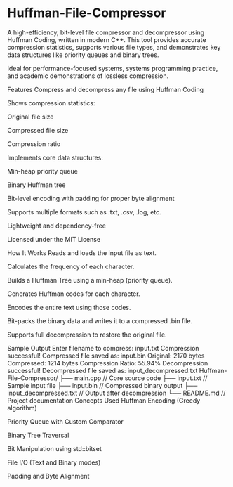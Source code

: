 # Huffman-File-Compressor
A high-efficiency, bit-level file compressor and decompressor using Huffman Coding, written in modern C++. This tool provides accurate compression statistics, supports various file types, and demonstrates key data structures like priority queues and binary trees.

Ideal for performance-focused systems, systems programming practice, and academic demonstrations of lossless compression.

Features
Compress and decompress any file using Huffman Coding

Shows compression statistics:

Original file size

Compressed file size

Compression ratio

Implements core data structures:

Min-heap priority queue

Binary Huffman tree

Bit-level encoding with padding for proper byte alignment

Supports multiple formats such as .txt, .csv, .log, etc.

Lightweight and dependency-free

Licensed under the MIT License

How It Works
Reads and loads the input file as text.

Calculates the frequency of each character.

Builds a Huffman Tree using a min-heap (priority queue).

Generates Huffman codes for each character.

Encodes the entire text using those codes.

Bit-packs the binary data and writes it to a compressed .bin file.

Supports full decompression to restore the original file.

Sample Output
Enter filename to compress: input.txt
Compression successful! Compressed file saved as: input.bin
Original: 2170 bytes
Compressed: 1214 bytes
Compression Ratio: 55.94%
Decompression successful! Decompressed file saved as: input_decompressed.txt
Huffman-File-Compressor/
├── main.cpp                 // Core source code
├── input.txt                // Sample input file
├── input.bin                // Compressed binary output
├── input_decompressed.txt   // Output after decompression
└── README.md                // Project documentation
Concepts Used
Huffman Encoding (Greedy algorithm)

Priority Queue with Custom Comparator

Binary Tree Traversal

Bit Manipulation using std::bitset

File I/O (Text and Binary modes)

Padding and Byte Alignment
